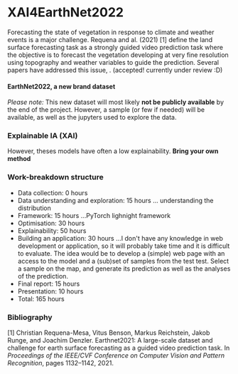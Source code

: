 # XAI4EarthNet2022

Forecasting the state of vegetation in response to climate and weather events is a major challenge. Requena and al. (2021) [1] define the land surface forecasting task as a strongly guided video prediction task where the objective is to forecast the vegetation developing at very fine resolution using topography and weather variables to guide the prediction. Several papers have addressed this issue, . (accepted! currently under review :D)

#### EarthNet2022, a new brand dataset

*Please note:* This new dataset will most likely **not be publicly available** by the end of the project. However, a sample (or few if needed) will be available, as well as the jupyters used to explore the data. 


### Explainable IA (XAI) 
However, theses models have often a low explainability.  **Bring your own method**

### Work-breakdown structure 
 * Data collection: 0 hours
 * Data understanding and exploration: 15 hours
 ... understanding the distribution 
 * Framework: 15 hours
  ...PyTorch lighnight framework
 * Optimisation: 30 hours
 * Explainability: 50 hours
 * Building an application: 30 hours
 ...I don't have any knowledge in web development or application, so it will probably take time and it is difficult to evaluate. The idea would be to develop a (simple) web page with an access to the model and a (sub)set of samples from the test test. Select a sample on the map, and generate its prediction as well as the analyses of the prediction.
 * Final report: 15 hours
 * Presentation: 10 hours
 * Total: 165 hours


### Bibliography
[1] Christian Requena-Mesa, Vitus Benson, Markus Reichstein, Jakob Runge, and Joachim Denzler. Earthnet2021: A large-scale dataset and challenge for earth surface forecasting as a guided video prediction task. In *Proceedings of the IEEE/CVF Conference on Computer Vision and Pattern Recognition*, pages 1132–1142, 2021.

